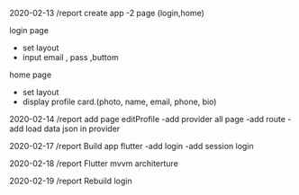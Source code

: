 2020-02-13
/report
create app
-2 page (login,home)

login page
- set layout
- input email , pass ,buttom

home page
- set layout
- display profile  card.(photo, name, email, phone, bio)

2020-02-14
/report
add page editProfile
-add provider all page
-add route
-add load data json in provider

2020-02-17
/report
Build app flutter
-add login 
-add  session login

2020-02-18
/report
Flutter
mvvm architerture

2020-02-19
/report
Rebuild login